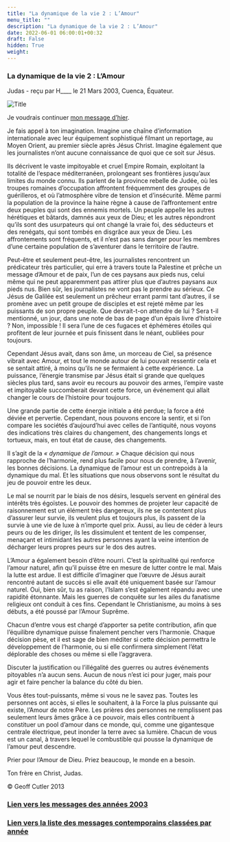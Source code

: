 ```yaml
---
title: "La dynamique de la vie 2 : L’Amour"
menu_title: ""
description: "La dynamique de la vie 2 : L’Amour"
date: 2022-06-01 06:00:01+00:32
draft: False
hidden: True
weight:
---
```

### La dynamique de la vie 2 : L’Amour

Judas - reçu par H____ le 21 Mars 2003, Cuenca, Équateur.

![Title](/fr-contemporary-messages/fr-contemporary-messages-by-date-order/fr-contemporary-messages-2003/fr-2003-judas-spiritualite-25.jpg)

Je voudrais continuer [mon message d’hier](/fr-contemporary-messages/fr-contemporary-messages-by-date-order/fr-contemporary-messages-2003/fr-2003-3-21-1-hr-judas/).

Je fais appel à ton imagination. Imagine une chaîne d’information internationale avec leur équipement sophistiqué filmant un reportage, au Moyen Orient, au premier siècle après Jésus Christ. Imagine également que les journalistes n’ont aucune connaissance de quoi que ce soit sur Jésus.

Ils décrivent le vaste impitoyable et cruel Empire Romain, exploitant la totalité de l’espace méditerranéen, prolongeant ses frontières jusqu’aux limites du monde connu. Ils parlent de la province rebelle de Judée, où les troupes romaines d’occupation affrontent fréquemment des groupes de guérilleros, et où l’atmosphère vibre de tension et d’insécurité. Même parmi la population de la province la haine règne à cause de l’affrontement entre deux peuples qui sont des ennemis mortels. Un peuple appelle les autres hérétiques et bâtards, damnés aux yeux de Dieu; et les autres répondront qu’ils sont des usurpateurs qui ont changé la vraie foi, des séducteurs et des renégats, qui sont tombés en disgrâce aux yeux de Dieu. Les affrontements sont fréquents, et il n’est  pas sans danger pour les membres d’une certaine population de s’aventurer dans le territoire de l’autre.

Peut-être et seulement peut-être, les journalistes rencontrent un prédicateur très particulier, qui erre à travers toute la Palestine et prêche un message d’Amour et de paix, l’un de ces paysans aux pieds nus, celui même qui ne peut apparemment pas attirer plus que d’autres paysans aux pieds nus. Bien sûr, les journalistes ne vont pas le prendre au sérieux. Ce Jésus de Galilée est seulement un prêcheur errant parmi tant d’autres, il se promène avec un petit groupe de disciples et est rejeté même par les puissants de son propre peuple. Que devrait-t-on  attendre de lui ? Sera t-il mentionné, un jour, dans une note de bas de page d’un épais livre d’histoire ? Non, impossible ! Il sera l’une de ces fugaces et éphémères étoiles qui profitent de leur journée et puis finissent dans le néant, oubliées pour toujours.

Cependant Jésus avait, dans son âme, un morceau de Ciel, sa présence vibrait avec Amour, et tout le monde autour de lui pouvait ressentir cela et se sentait attiré, à moins qu’ils ne se fermaient à cette expérience. La puissance, l’énergie transmise par Jésus était si grande que quelques siècles plus tard, sans avoir eu recours au pouvoir des armes, l’empire vaste et impitoyable succomberait devant cette force, un événement qui allait changer le cours de l’histoire pour toujours.

Une grande partie de cette énergie initiale a été perdue; la force a été déviée et pervertie. Cependant, nous pouvons encore la sentir, et si l’on compare  les sociétés d’aujourd’hui avec celles de l’antiquité, nous voyons des indications très claires du changement, des changements longs et tortueux, mais, en tout état de cause, des changements.

Il s’agit de la *« dynamique de l’amour. »* Chaque décision qui nous rapproche de l’harmonie, rend plus facile pour nous de prendre, à l’avenir, les bonnes décisions. La dynamique de l’amour est un contrepoids à la dynamique du mal. Et les situations que nous observons sont le résultat du jeu de pouvoir entre les deux.

Le mal se nourrit par le biais de nos désirs, lesquels servent en général des intérêts très égoïstes. Le pouvoir des hommes de projeter leur capacité de raisonnement est un élément très dangereux, ils ne se contentent plus d’assurer leur survie, ils veulent plus et toujours plus, ils passent de la survie à une vie de luxe à n’importe quel prix. Aussi, au lieu de céder à leurs peurs ou de les diriger, ils les dissimulent et tentent de les compenser, menaçant et intimidant les autres personnes ayant la veine intention de décharger leurs propres peurs sur le dos des autres.

L’Amour a également besoin d’être nourri. C’est la spiritualité qui renforce l’amour naturel, afin qu’il puisse être en mesure de lutter contre le mal. Mais la lutte est ardue. Il est difficile d’imaginer que l’œuvre de Jésus aurait rencontré autant de succès si elle avait été uniquement basée sur l’amour naturel. Oui, bien sûr, tu as raison, l’Islam s’est également répandu avec une rapidité étonnante. Mais les guerres de conquête sur les ailes du fanatisme religieux ont conduit à ces fins. Cependant le Christianisme, au moins à ses débuts, a été poussé par l’Amour Suprême.

Chacun d’entre vous est chargé d’apporter sa petite contribution, afin que l’équilibre dynamique puisse finalement pencher vers l’harmonie. Chaque décision pèse, et il est sage de bien méditer si cette décision permettra le développement de l’harmonie, ou si elle confirmera simplement l’état déplorable des choses ou même si elle l’aggravera.

Discuter la justification ou l’illégalité des guerres ou autres événements pitoyables n’a aucun sens. Aucun de nous n’est ici pour juger, mais pour agir et faire pencher la balance du côté du bien.

Vous êtes tout-puissants, même si vous ne le savez pas. Toutes les personnes ont accès, si elles le souhaitent, à la Force la plus puissante qui existe, l’Amour de notre Père. Les prières des personnes ne remplissent pas seulement leurs âmes grâce à ce pouvoir, mais elles contribuent à constituer un pool d’amour dans ce monde, qui, comme une gigantesque centrale électrique, peut inonder la terre avec sa lumière. Chacun de vous est un canal, à travers lequel le combustible qui pousse la dynamique de l’amour peut descendre.

Prier pour l’Amour de Dieu. Priez beaucoup, le monde en a besoin.

Ton frère en Christ, Judas.

© Geoff Cutler 2013

### [**Lien vers les messages des années 2003**](/fr-contemporary-messages/fr-contemporary-messages-by-date-order/fr-contemporary-messages-2003/)

### [**Lien vers la liste des messages contemporains classées par année**](/fr-contemporary-messages/fr-contemporary-messages-by-date-order/)
